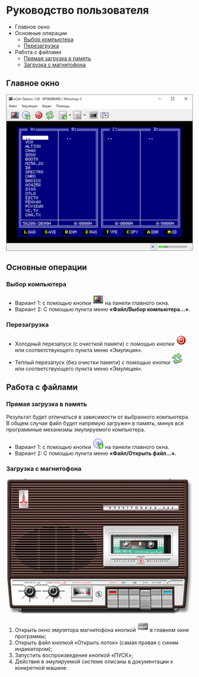 # Руководство пользователя

* Главное окно
* Основные операции
    * [Выбор компьютера](#выбор-компьютера)
    * [Перезагрузка](#перезагрузка)
* Работа с файлами
    * [Прямая загрузка в память](#прямая-загрузка-в-память)
    * [Загрузка с магнитофона](#загрузка-с-магнитофона)

## Главное окно
<p align="center">
<img src="screenshots/main_window.png" width="600">
</p>

## Основные операции

### Выбор компьютера

* Вариант 1: с помощью кнопки <img src="src/resources/icons/tv.png" width="30"> на панели главного окна.
* Вариант 2: С помощью пункта меню __&laquo;Файл/Выбор компьютера...&raquo;__.

### Перезагрузка

* Холодный перезапуск (с очисткой памяти) с помощью кнопки <img src="src/resources/icons/power.png" width="30"> или соответствующего пункта меню &laquo;Эмуляция&raquo;.
* Теплый перезапуск (без очистки памяти) с помощью кнопки <img src="src/resources/icons/reload.png" width="30"> или соответствующего пункта меню &laquo;Эмуляция&raquo;.

## Работа с файлами

### Прямая загрузка в память

Результат будет отличаться в зависимости от выбранного компьютера. В общем случае файл будет напрямую загружен в память, минуя все программные механизмы эмулируемого компьютера. 

* Вариант 1: с помощью кнопки <img src="src/resources/icons/cdrom_mount.png" width="30"> на панели главного окна.
* Вариант 2: С помощью пункта меню __&laquo;Файл/Открыть файл...&raquo;__.

### Загрузка с магнитофона

<p align="center">
<img src="screenshots/Electronica-302.png" width="600">
</p>

1. Открыть окно эмулятора магнитофона кнопкой <img src="src/resources/icons/kdat.png" width="30"> в главном окне программы;
2. Открыть файл кнопкой &laquo;Открыть лоток&raquo; (самая правая с синим индикатором);
3. Запустить воспроизведение кнопкой &laquo;ПУСК&raquo;;
4. Действия в эмулируемой системе описаны в документации к конкретной машине.

